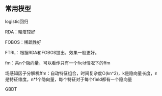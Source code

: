 ## 常用模型

logistic回归

RDA：精度较好

FOBOS：稀疏性好

FTRL：根据RDA和FOBOS提出，效果一般更好。

fm：共n个隐向量，可以看作只有一个field情况下的ffm

场感知因子分解机ffm：自动特征组合，时间复杂度O(kn^2)，k是隐向量长度，n是特征维度。n\*f个隐向量，每个特征对于每个field都有一个隐向量

GBDT